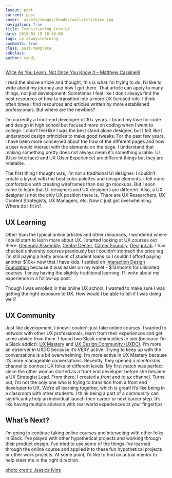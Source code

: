 ```yaml
---
layout: post
current: post
cover:  assets/images/header/wallofstickies.jpg
navigation: True
title: Transitioning into UX
date: 2018-03-19 16:46:00
tags: ux alwayslearning
comments: true
class: post-template
subclass: 
author: candi
---
```


[Write As You Learn, Not Once You Know It – Matthew Cassinelli](https://t.co/ubmYyYafTH)

I read the above article and thought, this is what I’m trying to do. I’d like to write about my journey and how I get there. That article can apply to many things, not just development. Sometimes I feel like I don’t always find the best resources of how to transition into a more UX focused role. I think often times I find resources and articles written by more established professionals. But where are the newbies?

I’m currently a front-end developer of 10+ years. I found my love for code and design in high school but focused more on coding when I went to college. I didn’t feel like I was the best stand alone designer, but I felt like I understood design principles to make good tweaks. For the past few years, I have been more concerned about the flow of the different pages and how a user would interact with the elements on the page. I understand that making something pretty does not always mean it’s something usable. UI (User Interface) and UX (User Experience) are different things but they are relatable. 

The first thing I thought was, I’m not a traditional UI designer. I couldn’t create a layout with the best color palettes and design elements. I felt more comfortable with creating wireframes than design mockups. But I soon came to learn that UI designers and UX designers are different. Also, a UX designer is not the only UX position there is. There are UX Researchers, UX Content Strategists, UX Managers, etc. Now it just got overwhelming. Where do I fit in? 

## UX Learning
Other than the typical online articles and other resources, I wondered where I could start to learn more about UX. I started looking at UX courses out there: [Generaly Assembly](https://generalassemb.ly/education/user-experience-design),  [Centre Center](http://centercentre.com/), [Career Foundry](https://careerfoundry.com/en/home), [DesignLab](http://trydesignlab.com/). I had checked university courses previously but I couldn’t stomach the price tag. I’m still paying a hefty amount of student loans so I couldn’t afford paying another $10k+ now that I have kids. I settled on [Interaction Design Foundation](https://www.interaction-design.org/) because it was easier on my wallet - $13/month for unlimited courses. I enjoy having the slightly traditional learning. I’ll write about my experience in a follow-up post. 

Though I was enrolled in this online UX school, I wanted to make sure I was getting the right exposure to UX. How would I be able to tell if I was doing well?

## UX Community
Just like development, I knew I couldn’t just take online courses. I wanted to network with other UX professionals, learn from their experiences and get some advice from them. I found two Slack communities to join (because I’m a Slack addict): [UX Mastery](https://slack.uxmastery.com/) and [UX Design Community (UXDC)](http://slack.uxdesigncommunity.com/). I’m more an observer in UXDC because it’s VERY active. Trying to keep up with the conversations is a bit overwhelming. I’m more active in UX Mastery because it’s more manageable conversations. Recently, they opened a *mentorship* channel to connect UX folks of different levels. My first match was perfect since the other woman started as a front end developer before she became a UX Strategist Lead. From there, I created a *front end to ux* channel. Turns out, I’m not the only one who is trying to transition from a front end developer to UX. We’re all learning together, which is great! It’s like being in a classroom with other students. I think being a part of a community can significantly help an individual launch their career or next career step. It’s like having multiple advisors with real world experiences at your fingertips. 

## What’s Next?
I’m going to continue taking online courses and interacting with other folks in Slack. I’ve played with other hypothetical projects and working through their product design. I’ve tried to use some of the things I’ve learned through the online course and applied it to these fun hypothetical projects or other work projects. At some point, I’d like to find an actual mentor to help steer me in the right direction. 

[photo credit: Jessica Ivins](http://centercentre.com/blog/2015-09-03-refining-our-courses-with-sticky-notes-yes-sticky-notes)
